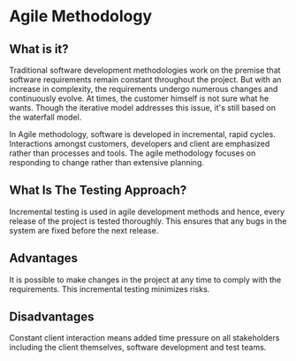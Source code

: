 # Agile Methodology

## What is it? 
Traditional software development methodologies work on the premise that software requirements remain constant throughout the project. But with an increase in complexity, the requirements undergo numerous changes and continuously evolve. At times, the customer himself is not sure what he wants. Though the iterative model addresses this issue, it's still based on the waterfall model. 

In Agile methodology, software is developed in incremental, rapid cycles. Interactions amongst customers, developers and client are emphasized rather than processes and tools. The agile methodology focuses on responding to change rather than extensive planning. 

## What Is The Testing Approach? 
Incremental testing is used in agile development methods and hence, every release of the project is tested thoroughly. This ensures that any bugs in the system are fixed before the next release. 

## Advantages 
It is possible to make changes in the project at any time to comply with the requirements. 
This incremental testing minimizes risks. 

## Disadvantages 
Constant client interaction means added time pressure on all stakeholders including the client themselves, software development and test teams. 